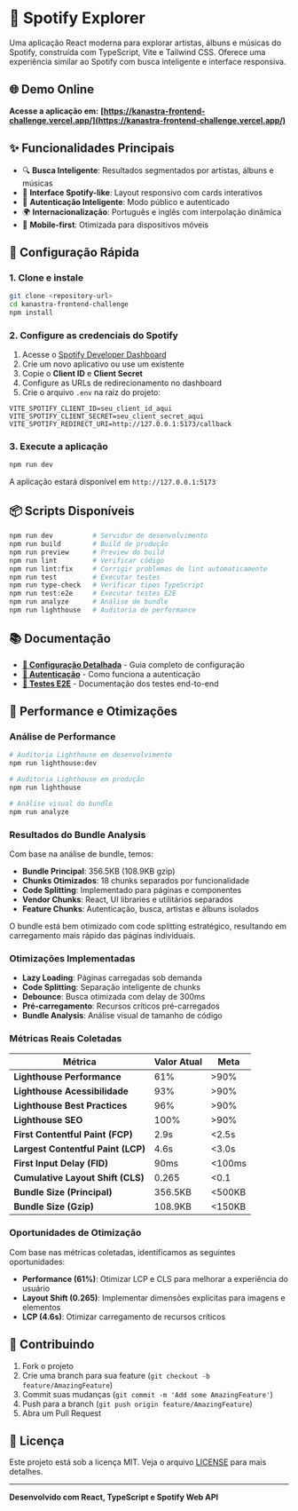 # 🎵 Spotify Explorer

Uma aplicação React moderna para explorar artistas, álbuns e músicas do Spotify, construída com TypeScript, Vite e Tailwind CSS. Oferece uma experiência similar ao Spotify com busca inteligente e interface responsiva.

## 🌐 Demo Online

**Acesse a aplicação em:** **[https://kanastra-frontend-challenge.vercel.app/](https://kanastra-frontend-challenge.vercel.app/)**

## ✨ Funcionalidades Principais

- 🔍 **Busca Inteligente**: Resultados segmentados por artistas, álbuns e músicas
- 🎨 **Interface Spotify-like**: Layout responsivo com cards interativos
- 🔐 **Autenticação Inteligente**: Modo público e autenticado
- 🌍 **Internacionalização**: Português e inglês com interpolação dinâmica
- 📱 **Mobile-first**: Otimizada para dispositivos móveis

## 🚀 Configuração Rápida

### 1. Clone e instale

```bash
git clone <repository-url>
cd kanastra-frontend-challenge
npm install
```

### 2. Configure as credenciais do Spotify

1. Acesse o [Spotify Developer Dashboard](https://developer.spotify.com/dashboard)
2. Crie um novo aplicativo ou use um existente
3. Copie o **Client ID** e **Client Secret**
4. Configure as URLs de redirecionamento no dashboard
5. Crie o arquivo `.env` na raiz do projeto:

```env
VITE_SPOTIFY_CLIENT_ID=seu_client_id_aqui
VITE_SPOTIFY_CLIENT_SECRET=seu_client_secret_aqui
VITE_SPOTIFY_REDIRECT_URI=http://127.0.0.1:5173/callback
```

### 3. Execute a aplicação

```bash
npm run dev
```

A aplicação estará disponível em `http://127.0.0.1:5173`

## 📦 Scripts Disponíveis

```bash
npm run dev          # Servidor de desenvolvimento
npm run build        # Build de produção
npm run preview      # Preview do build
npm run lint         # Verificar código
npm run lint:fix     # Corrigir problemas de lint automaticamente
npm run test         # Executar testes
npm run type-check   # Verificar tipos TypeScript
npm run test:e2e     # Executar testes E2E
npm run analyze      # Análise de bundle
npm run lighthouse   # Auditoria de performance
```

## 📚 Documentação

- **[🔧 Configuração Detalhada](docs/SETUP.md)** - Guia completo de configuração
- **[🔐 Autenticação](docs/AUTHENTICATION.md)** - Como funciona a autenticação
- **[🧪 Testes E2E](docs/E2E_TESTING.md)** - Documentação dos testes end-to-end

## 🚀 Performance e Otimizações

### Análise de Performance

```bash
# Auditoria Lighthouse em desenvolvimento
npm run lighthouse:dev

# Auditoria Lighthouse em produção
npm run lighthouse

# Análise visual do bundle
npm run analyze
```

### Resultados do Bundle Analysis

Com base na análise de bundle, temos:

- **Bundle Principal**: 356.5KB (108.9KB gzip)
- **Chunks Otimizados**: 18 chunks separados por funcionalidade
- **Code Splitting**: Implementado para páginas e componentes
- **Vendor Chunks**: React, UI libraries e utilitários separados
- **Feature Chunks**: Autenticação, busca, artistas e álbuns isolados

O bundle está bem otimizado com code splitting estratégico, resultando em carregamento mais rápido das páginas individuais.

### Otimizações Implementadas

- **Lazy Loading**: Páginas carregadas sob demanda
- **Code Splitting**: Separação inteligente de chunks
- **Debounce**: Busca otimizada com delay de 300ms
- **Pré-carregamento**: Recursos críticos pré-carregados
- **Bundle Analysis**: Análise visual de tamanho de código

### Métricas Reais Coletadas

| Métrica                            | Valor Atual | Meta   |
| ---------------------------------- | ----------- | ------ |
| **Lighthouse Performance**         | 61%         | >90%   |
| **Lighthouse Acessibilidade**      | 93%         | >90%   |
| **Lighthouse Best Practices**      | 96%         | >90%   |
| **Lighthouse SEO**                 | 100%        | >90%   |
| **First Contentful Paint (FCP)**   | 2.9s        | <2.5s  |
| **Largest Contentful Paint (LCP)** | 4.6s        | <3.0s  |
| **First Input Delay (FID)**        | 90ms        | <100ms |
| **Cumulative Layout Shift (CLS)**  | 0.265       | <0.1   |
| **Bundle Size (Principal)**        | 356.5KB     | <500KB |
| **Bundle Size (Gzip)**             | 108.9KB     | <150KB |

### Oportunidades de Otimização

Com base nas métricas coletadas, identificamos as seguintes oportunidades:

- **Performance (61%)**: Otimizar LCP e CLS para melhorar a experiência do usuário
- **Layout Shift (0.265)**: Implementar dimensões explícitas para imagens e elementos
- **LCP (4.6s)**: Otimizar carregamento de recursos críticos

## 🤝 Contribuindo

1. Fork o projeto
2. Crie uma branch para sua feature (`git checkout -b feature/AmazingFeature`)
3. Commit suas mudanças (`git commit -m 'Add some AmazingFeature'`)
4. Push para a branch (`git push origin feature/AmazingFeature`)
5. Abra um Pull Request

## 📄 Licença

Este projeto está sob a licença MIT. Veja o arquivo [LICENSE](LICENSE) para mais detalhes.

---

**Desenvolvido com React, TypeScript e Spotify Web API**
